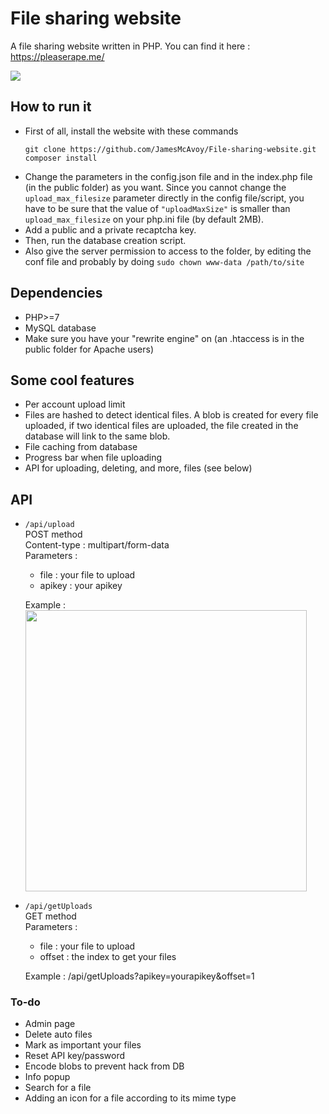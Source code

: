 # File sharing website
A file sharing website written in PHP. You can find it here : https://pleaserape.me/<br />

<img src="https://i.imgur.com/YwXKhIb.png" />

## How to run it
* First of all, install the website with these commands
  ```
  git clone https://github.com/JamesMcAvoy/File-sharing-website.git
  composer install
  ```
* Change the parameters in the config.json file and in the index.php file (in the public folder) as you want.
  Since you cannot change the ```upload_max_filesize``` parameter directly in the config file/script, you have to be sure that the value of ```"uploadMaxSize"``` is smaller than ```upload_max_filesize``` on your php.ini file (by default 2MB).
* Add a public and a private recaptcha key.
* Then, run the database creation script.
* Also give the server permission to access to the folder, by editing the conf file and probably by doing ```sudo chown www-data /path/to/site```

## Dependencies
* PHP>=7
* MySQL database
* Make sure you have your "rewrite engine" on (an .htaccess is in the public folder for Apache users)

## Some cool features
* Per account upload limit
* Files are hashed to detect identical files. A blob is created for every file uploaded, if two identical files are uploaded, the file created in the database will link to the same blob.
* File caching from database
* Progress bar when file uploading
* API for uploading, deleting, and more, files (see below)

## API
* ```/api/upload```<br />
  POST method<br />
  Content-type : multipart/form-data<br />
  Parameters :
	* file : your file to upload
	* apikey : your apikey

  Example : <img src="https://i.imgur.com/oMpjKpt.png" width="450" />
* ```/api/getUploads```<br />
  GET method<br />
  Parameters :
	* file : your file to upload
	* offset : the index to get your files

  Example : /api/getUploads?apikey=yourapikey&offset=1

### To-do
* Admin page
* Delete auto files
* Mark as important your files
* Reset API key/password
* Encode blobs to prevent hack from DB
* Info popup
* Search for a file
* Adding an icon for a file according to its mime type